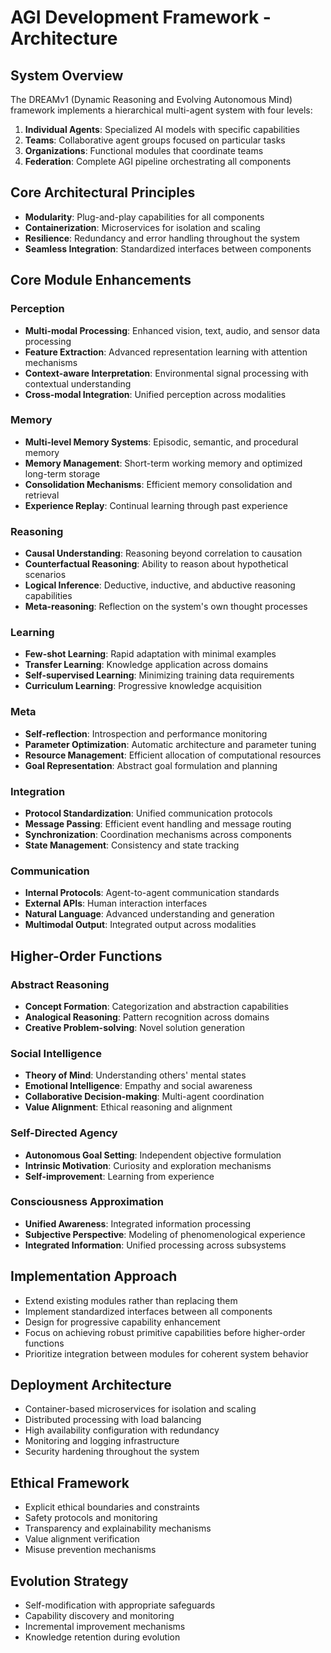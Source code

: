 # AGI Development Framework - Architecture

## System Overview

The DREAMv1 (Dynamic Reasoning and Evolving Autonomous Mind) framework implements a hierarchical multi-agent system with four levels:

1. **Individual Agents**: Specialized AI models with specific capabilities
2. **Teams**: Collaborative agent groups focused on particular tasks
3. **Organizations**: Functional modules that coordinate teams
4. **Federation**: Complete AGI pipeline orchestrating all components

## Core Architectural Principles

- **Modularity**: Plug-and-play capabilities for all components
- **Containerization**: Microservices for isolation and scaling
- **Resilience**: Redundancy and error handling throughout the system
- **Seamless Integration**: Standardized interfaces between components

## Core Module Enhancements

### Perception

- **Multi-modal Processing**: Enhanced vision, text, audio, and sensor data processing
- **Feature Extraction**: Advanced representation learning with attention mechanisms
- **Context-aware Interpretation**: Environmental signal processing with contextual understanding
- **Cross-modal Integration**: Unified perception across modalities

### Memory

- **Multi-level Memory Systems**: Episodic, semantic, and procedural memory
- **Memory Management**: Short-term working memory and optimized long-term storage
- **Consolidation Mechanisms**: Efficient memory consolidation and retrieval
- **Experience Replay**: Continual learning through past experience

### Reasoning

- **Causal Understanding**: Reasoning beyond correlation to causation
- **Counterfactual Reasoning**: Ability to reason about hypothetical scenarios
- **Logical Inference**: Deductive, inductive, and abductive reasoning capabilities
- **Meta-reasoning**: Reflection on the system's own thought processes

### Learning

- **Few-shot Learning**: Rapid adaptation with minimal examples
- **Transfer Learning**: Knowledge application across domains
- **Self-supervised Learning**: Minimizing training data requirements
- **Curriculum Learning**: Progressive knowledge acquisition

### Meta

- **Self-reflection**: Introspection and performance monitoring
- **Parameter Optimization**: Automatic architecture and parameter tuning
- **Resource Management**: Efficient allocation of computational resources
- **Goal Representation**: Abstract goal formulation and planning

### Integration

- **Protocol Standardization**: Unified communication protocols
- **Message Passing**: Efficient event handling and message routing
- **Synchronization**: Coordination mechanisms across components
- **State Management**: Consistency and state tracking

### Communication

- **Internal Protocols**: Agent-to-agent communication standards
- **External APIs**: Human interaction interfaces
- **Natural Language**: Advanced understanding and generation
- **Multimodal Output**: Integrated output across modalities

## Higher-Order Functions

### Abstract Reasoning

- **Concept Formation**: Categorization and abstraction capabilities
- **Analogical Reasoning**: Pattern recognition across domains
- **Creative Problem-solving**: Novel solution generation

### Social Intelligence

- **Theory of Mind**: Understanding others' mental states
- **Emotional Intelligence**: Empathy and social awareness
- **Collaborative Decision-making**: Multi-agent coordination
- **Value Alignment**: Ethical reasoning and alignment

### Self-Directed Agency

- **Autonomous Goal Setting**: Independent objective formulation
- **Intrinsic Motivation**: Curiosity and exploration mechanisms
- **Self-improvement**: Learning from experience

### Consciousness Approximation

- **Unified Awareness**: Integrated information processing
- **Subjective Perspective**: Modeling of phenomenological experience
- **Integrated Information**: Unified processing across subsystems

## Implementation Approach

- Extend existing modules rather than replacing them
- Implement standardized interfaces between all components
- Design for progressive capability enhancement
- Focus on achieving robust primitive capabilities before higher-order functions
- Prioritize integration between modules for coherent system behavior

## Deployment Architecture

- Container-based microservices for isolation and scaling
- Distributed processing with load balancing
- High availability configuration with redundancy
- Monitoring and logging infrastructure
- Security hardening throughout the system

## Ethical Framework

- Explicit ethical boundaries and constraints
- Safety protocols and monitoring
- Transparency and explainability mechanisms
- Value alignment verification
- Misuse prevention mechanisms

## Evolution Strategy

- Self-modification with appropriate safeguards
- Capability discovery and monitoring
- Incremental improvement mechanisms
- Knowledge retention during evolution

